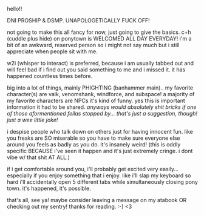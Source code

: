 hello!! 

DNI PROSHIP & DSMP. UNAPOLOGETICALLY FUCK OFF!

not going to make this all fancy for now, just going to give the basics.
c+h (cuddle plus hide) on ponytown is WELCOMED ALL DAY EVERYDAY! i'm a bit of an awkward, reserved person so i might not say much but i still appreciate when people sit with me.

w2i (whisper to interact) is preferred, because i am usually tabbed out and will feel bad if i find out you said something to me and i missed it. it has happened countless times before.

big into a lot of things, mainly PHIGHTING (banhammer main).. my favorite character(s) are valk, venomshank, windforce, and subspace! a majority of my favorite characters are NPCs it's kind of funny. yes this is important information it had to be shared.
*anyways would absolutely shit bricks if one of those aformentioned fellas stopped by... that's just a suggestion, though! just a wee little joke!*

 i despise people who talk down on others just for having innocent fun. like you freaks are SO miserable so you have to make sure everyone else around you feels as badly as you do. it's insanely weird! (this is oddly specific BECAUSE i've seen it happen and it's just extremely cringe. i dont vibe w/ that shit AT ALL.)

 if i get comfortable around you, i'll probably get excited very easily... especially if you enjoy something that i enjoy. like i'll slap my keyboard so hard i'll accidentally open 5 different tabs while simultaneously closing pony town. it's happened, it's possible.

 that's all, see ya! maybe consider leaving a message on my atabook OR checking out my sentry! thanks for reading. :-) <3


<!--
**VEETALITY/VEETALITY** is a ✨ _special_ ✨ repository because its `README.md` (this file) appears on your GitHub profile.

Here are some ideas to get you started:

- 🔭 I’m currently working on ...
- 🌱 I’m currently learning ...
- 👯 I’m looking to collaborate on ...
- 🤔 I’m looking for help with ...
- 💬 Ask me about ...
- 📫 How to reach me: ...
- 😄 Pronouns: ...
- ⚡ Fun fact: ...
-->
